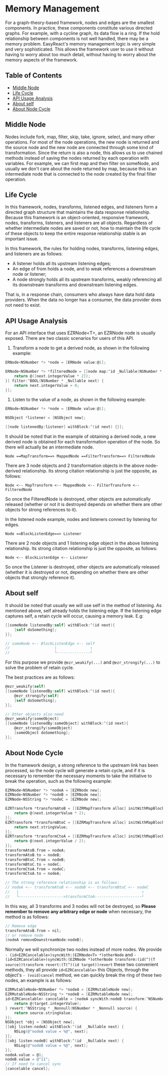 # Memory Management

For a graph-theory-based framework, nodes and edges are the smallest components. In practice, these components constitute various directed graphs. For example, with a cycline graph, its data flow is a ring. If the hold relationship between components is not well handled, there may be a memory problem. EasyReact's memory management logic is very simple and very sophisticated. This allows the framework user to use it without having to worry about too much detail, without having to worry about the memory aspects of the framework.

## Table of Contents

<!-- TOC -->

- [Middle Node](#middle-node)
- [Life Cycle](#life-cycle)
- [API Usage Analysis](#api-usage-analysis)
- [About self](#about-self)
- [About Node Cycle](#about-node-cycle)

<!-- /TOC -->

## Middle Node

Nodes include fork, map, filter, skip, take, ignore, select, and many other operations. For most of the node operations, the new node is returned and the source node and the new node are connected through some kind of transformation. Since the return is also a node, this allows us to use chained methods instead of saving the nodes returned by each operation with variables. For example, we can first map and then filter on someNode, and usually we don't care about the node returned by map, because this is an intermediate node that is connected to the node created by the final filter operation.

## Life Cycle

In this framework, nodes, transforms, listened edges, and listeners form a directed graph structure that maintains the data response relationship. Because this framework is an object-oriented, responsive framework, nodes, transforms, listeners, and listeners are all objects. Regardless of whether intermediate nodes are saved or not, how to maintain the life cycle of these objects to keep the entire response relationship stable is an important issue.

In this framework, the rules for holding nodes, transforms, listening edges, and listeners are as follows:

- A listener holds all its upstream listening edges;
- An edge of from holds a node, and to weak references a downstream node or listener;
- A node strongly holds all its upstream transforms, weakly referencing all its downstream transforms and downstream listening edges.

That is, in a response chain, consumers who always have data hold data providers. When the data no longer has a consumer, the data provider does not need to exist.

## API Usage Analysis

For an API interface that uses EZRNode\<T\>, an EZRNode node is usually exposed.
There are two classic scenarios for users of this API.

1. Transform a node to get a derived node, as shown in the following example:

```objective-c
ERNode<NSNumber *> *node = [ERNode value:@1];

ERNode<NSNumber *> *filteredNode = [[node map:^id _Nullable(NSNumber * _Nullable next) {
    return @([next.integerValue * 2]);
}] filter:^BOOL(NSNumber * _Nullable next) {
    return next.integerValue > 0;
}];
```

1. Listen to the value of a node, as shown in the following example:

```objective-c
ERNode<NSNumber *> *node = [ERNode value:@1];

NSObject *listener = [NSObject new];

[[node listenedBy:listener] withBlock:^(id next) {}];
```

It should be noted that in the example of obtaining a derived node, a new derived node is obtained for each transformation operation of the node. So there will actually be an intermediate node.

```plaintext
Node ==MapTransform==> MappedNode ==FilterTransform==> FilteredNode
```

There are 3 node objects and 2 transformation objects in the above node-derived relationship. Its strong citation relationship is just the opposite, as follows:

```plaintext
Node <-- MapTransform <-- MappedNode <-- FilterTransform <-- FilteredNode
```

So once the FilteredNode is destroyed, other objects are automatically released (whether or not it is destroyed depends on whether there are other objects for strong references to it).

In the listened node example, nodes and listeners connect by listening for edges.

```plaintext
Node ==BlockListenEdge==> Listener
```

There are 2 node objects and 1 listening edge object in the above listening relationship. Its strong citation relationship is just the opposite, as follows:

```plaintext
Node <-- BlockListenEdge <-- Listener
```

So once the Listener is destroyed, other objects are automatically released (whether it is destroyed or not, depending on whether there are other objects that strongly reference it).

## About self

It should be noted that usually we will use self in the method of listening. As mentioned above, self already holds the listening edge. If the listening edge captures self, a retain cycle will occur, causing a memory leak. E.g:

```objective-c
[[someNode listenedBy:self] withBlock:^(id next){
    [self doSomething];
}];

// someNode <-- BlockListenEdge <-- self
//                    |               ↑
//                    └---------------┘
```

For this purpose we provide `@ezr_weakify(...)` and `@ezr_strongify(...)` to solve the problem of retain cycle.

The best practices are as follows:

```objective-c
@ezr_weakify(self)
[[someNode listenedBy:self] withBlock:^(id next){
    @ezr_strongify(self)
    [self doSomething];
}];

// Other objects also need
@ezr_weakify(someObject)
[[someNode listenedBy:someObject] withBlock:^(id next){
    @ezr_strongify(someObject)
    [someObject doSomething];
}];
```

## About Node Cycle

In the framework design, a strong reference to the upstream link has been processed, so the node cycle will generate a retain cycle, and if it is necessary to remember the necessary moments to take the initiative to break the operation, such as the following example:

```objective-c
EZRNode<NSNumber *> *nodeA = [EZRNode new];
EZRNode<NSNumber *> *nodeB = [EZRNode new];
EZRNode<NSString *> *nodeC = [EZRNode new];

EZRTransform *transformAtoB = [[EZRMapTransform alloc] initWithMapBlock:^NSNumber *(NSNumber *next) {
    return @(next.integerValue * 2);
}];
EZRTransform *transformBtoC = [[EZRMapTransform alloc] initWithMapBlock:^NSString *(NSNumber *next) {
    return next.stringValue;
}];
EZRTransform *transformCtoA = [[EZRMapTransform alloc] initWithMapBlock:^NSNumber *(NSString *next) {
    return @(next.integerValue / 2);
}];
transformAtoB.from = nodeA;
transformAtoB.to = nodeB;
transformBtoC.from = nodeB;
transformBtoC.to = nodeC;
transformCtoA.from = nodeC;
transformCtoA.to = nodeA;

// The strong reference relationship is as follows:
// nodeA <-- transformAtoB <-- nodeB <-- transformBtoC <-- nodeC
//   |                                                       ↑
//   └-------------------->transformCtoA---------------------┘
```

In this way, all 3 transforms and 3 nodes will not be destroyed, so **Please remember to remove any arbitrary edge or node** when necessary, the method is as follows:

```objective-c
// Remove edge
transformAtoB.from = nil;
// or remove node
[nodeA removeDownstreamNode:nodeB];
```

Normally we will synchronize two nodes instead of more nodes. We provide `- (id<EZRCancelable>)syncWith:(EZRNode<T> *)otherNode` and `- (id<EZRCancelable>)syncWith:(EZRNode *)otherNode transform:(id(^)(T source))transform revert:(T(^)(id target))revert` these two convenient methods, they all provide `id<EZRCancelable>` this Objects, through the object's `- (void)cancel` method, we can quickly break the ring of these two nodes, an example is as follows:

```objective-c
EZRMutableNode<NSNumber *> *nodeA = [EZRMutableNode new];
EZRMutableNode<NSString *> *nodeB = [EZRMutableNode new];
id<EZRCancelable> cancelable = [nodeA syncWith:nodeB transform:^NSNumber * _Nonnull(NSString * _Nonnull target) {
    return @(target.integerValue);
} revert:^NSString * _Nonnull(NSNumber * _Nonnull source) {
    return source.stringValue;
}];
NSObject *obj = [NSObject new];
[[obj listen:nodeA] withBlock:^(id  _Nullable next) {
    NSLog(@"nodeA value = %@", next);
}];
[[obj listen:nodeB] withBlock:^(id  _Nullable next) {
    NSLog(@"nodeB value = %@", next);
}];
nodeA.value = @1;
nodeB.value = @"11";
// If need to cancel sync
[cancelable cancel];
```
